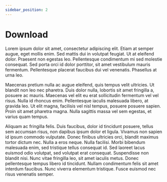 ```yaml
---
sidebar_position: 2
---
```


# Download

Lorem ipsum dolor sit amet, consectetur adipiscing elit. Etiam at semper augue, eget mollis enim. Sed mattis dui in volutpat feugiat. Ut at eleifend dolor. Praesent non egestas leo. Pellentesque condimentum mi sed molestie consequat. Sed porta orci id dolor porttitor, sit amet vestibulum mauris fermentum. Pellentesque placerat faucibus dui vel venenatis. Phasellus at urna leo.

Maecenas pretium nulla ac augue eleifend, quis tempus velit ultricies. Ut blandit non leo nec pharetra. Duis dolor nulla, lobortis sit amet fringilla a, posuere ac mauris. Maecenas vel elit eu erat sollicitudin fermentum vel vel risus. Nulla id rhoncus enim. Pellentesque iaculis malesuada libero, at gravida leo. Ut elit magna, facilisis vel nisl tempus, posuere posuere sapien. Proin sit amet pharetra magna. Nulla sagittis massa vel sem egestas, et varius quam tempus.

Aliquam ac fringilla felis. Duis faucibus, dolor id tincidunt posuere, tellus sem accumsan risus, non dapibus ipsum dolor et ligula. Vivamus non sapien id ipsum commodo vulputate. Donec finibus ultricies orci, blandit maximus tortor dictum nec. Nulla a eros neque. Nulla facilisi. Morbi bibendum malesuada enim, sed tristique tellus consequat id. Sed laoreet lacus euismod odio volutpat, sed volutpat erat consequat. Suspendisse non blandit nisi. Nunc vitae fringilla leo, sit amet iaculis metus. Donec pellentesque tempus libero id tincidunt. Nullam condimentum felis sit amet interdum faucibus. Nunc viverra elementum tristique. Fusce euismod nec risus venenatis semper.